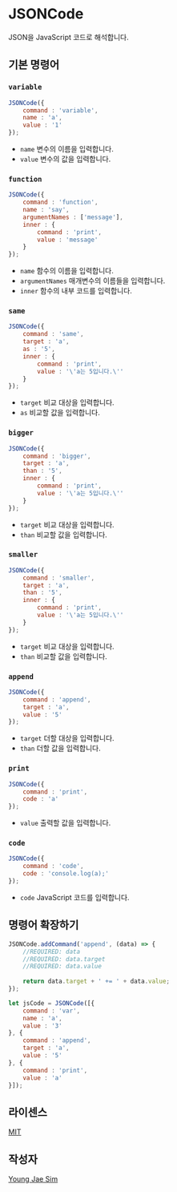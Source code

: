 # JSONCode
JSON을 JavaScript 코드로 해석합니다.

## 기본 명령어
### `variable`

```javascript
JSONCode({
	command : 'variable',
	name : 'a',
	value : '1'
});
```

* `name` 변수의 이름을 입력합니다.
* `value` 변수의 값을 입력합니다.

### `function`

```javascript
JSONCode({
    command : 'function',
	name : 'say',
	argumentNames : ['message'],
	inner : {
		command : 'print',
		value : 'message'
	}
});
```

* `name` 함수의 이름을 입력합니다.
* `argumentNames` 매개변수의 이름들을 입력합니다.
* `inner` 함수의 내부 코드를 입력합니다.

### `same`

```javascript
JSONCode({
	command : 'same',
	target : 'a',
	as : '5',
	inner : {
		command : 'print',
		value : '\'a는 5입니다.\''
	}
});
```

* `target` 비교 대상을 입력합니다.
* `as` 비교할 값을 입력합니다.

### `bigger`

```javascript
JSONCode({
	command : 'bigger',
	target : 'a',
	than : '5',
	inner : {
		command : 'print',
		value : '\'a는 5입니다.\''
	}
});
```

* `target` 비교 대상을 입력합니다.
* `than` 비교할 값을 입력합니다.

### `smaller`

```javascript
JSONCode({
	command : 'smaller',
	target : 'a',
	than : '5',
	inner : {
		command : 'print',
		value : '\'a는 5입니다.\''
	}
});
```

* `target` 비교 대상을 입력합니다.
* `than` 비교할 값을 입력합니다.

### `append`

```javascript
JSONCode({
	command : 'append',
	target : 'a',
	value : '5'
});
```

* `target` 더할 대상을 입력합니다.
* `than` 더할 값을 입력합니다.

### `print`

```javascript
JSONCode({
	command : 'print',
	code : 'a'
});
```

* `value` 출력할 값을 입력합니다.

### `code`

```javascript
JSONCode({
	command : 'code',
	code : 'console.log(a);'
});
```

* `code` JavaScript 코드를 입력합니다.

## 명령어 확장하기
```javascript
JSONCode.addCommand('append', (data) => {
	//REQUIRED: data
	//REQUIRED: data.target
	//REQUIRED: data.value
	
	return data.target + ' += ' + data.value;
});

let jsCode = JSONCode([{
	command : 'var',
	name : 'a',
	value : '3'
}, {
	command : 'append',
	target : 'a',
	value : '5'
}, {
	command : 'print',
	value : 'a'
}]);
```

## 라이센스
[MIT](LICENSE)

## 작성자
[Young Jae Sim](https://github.com/Hanul)